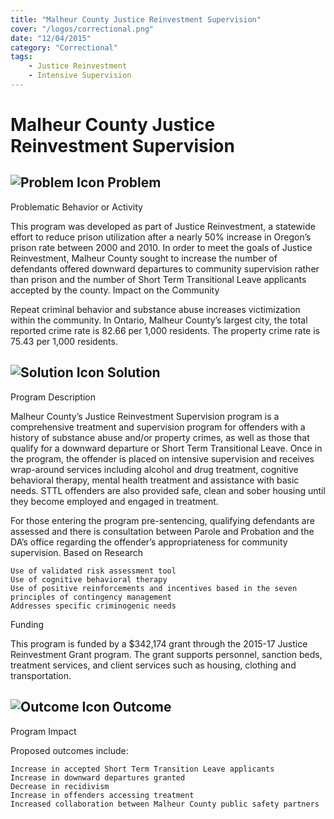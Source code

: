 ```yaml
---
title: "Malheur County Justice Reinvestment Supervision"
cover: "/logos/correctional.png"
date: "12/04/2015"
category: "Correctional"
tags:
    - Justice Reinvestment
    - Intensive Supervision  
---
```


# Malheur County Justice Reinvestment Supervision

## ![Problem Icon](https://github.com/google/material-design-icons/raw/master/alert/1x_web/ic_error_outline_black_48dp.png "Problem") Problem

Problematic Behavior or Activity

This program was developed as part of Justice Reinvestment, a statewide effort to reduce prison utilization after a nearly 50% increase in Oregon’s prison rate between 2000 and 2010. In order to meet the goals of Justice Reinvestment, Malheur County sought to increase the number of defendants offered downward departures to community supervision rather than prison and the number of Short Term Transitional Leave applicants accepted by the county.
Impact on the Community

Repeat criminal behavior and substance abuse increases victimization within the community. In Ontario, Malheur County’s largest city, the total reported crime rate is 82.66 per 1,000 residents. The property crime rate is 75.43 per 1,000 residents.

## ![Solution Icon](https://github.com/google/material-design-icons/raw/master/action/1x_web/ic_lightbulb_outline_black_48dp.png "Solution") Solution

Program Description

Malheur County’s Justice Reinvestment Supervision program is a comprehensive treatment and supervision program for offenders with a history of substance abuse and/or property crimes, as well as those that qualify for a downward departure or Short Term Transitional Leave. Once in the program, the offender is placed on intensive supervision and receives wrap-around services including alcohol and drug treatment, cognitive behavioral therapy, mental health treatment and assistance with basic needs. STTL offenders are also provided safe, clean and sober housing until they become employed and engaged in treatment.

For those entering the program pre-sentencing, qualifying defendants are assessed and there is consultation between Parole and Probation and the DA’s office regarding the offender’s appropriateness for community supervision.
Based on Research

    Use of validated risk assessment tool
    Use of cognitive behavioral therapy
    Use of positive reinforcements and incentives based in the seven principles of contingency management
    Addresses specific criminogenic needs

Funding

This program is funded by a $342,174 grant through the 2015-17 Justice Reinvestment Grant program. The grant supports personnel, sanction beds, treatment services, and client services such as housing, clothing and transportation.

## ![Outcome Icon](https://github.com/google/material-design-icons/raw/master/action/1x_web/ic_view_list_black_48dp.png "Outcome") Outcome

Program Impact

Proposed outcomes include:

    Increase in accepted Short Term Transition Leave applicants
    Increase in downward departures granted
    Decrease in recidivism
    Increase in offenders accessing treatment
    Increased collaboration between Malheur County public safety partners
